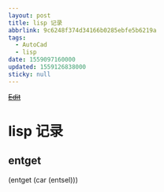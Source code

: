 ```yaml
---
layout: post
title: lisp 记录
abbrlink: 9c6248f374d34166b0285ebfe5b6219a
tags:
  - AutoCad
  - lisp
date: 1559097160000
updated: 1559126838000
sticky: null
---
```


<s>[Edit](http://maxiang.info/#/?provider=evernote&guid=ed2d27d1-1e65-4ee1-9542-72e0fdc33666&notebook=2019)</s>

# lisp 记录

## entget

(entget (car (entsel)))

<div style="display: none;">@%282019%29%5Bposts%2C%20AutoCad%2C%20lisp%5D%0A%23%20lisp%20%u8BB0%u5F55%0A%0A%23%23%20entget%0A%0A%28entget%20%28car%20%28entsel%29%29%29%0A%0A</div>
